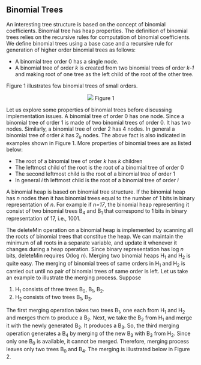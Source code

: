 ## Binomial Trees

An interesting tree structure is based on the concept of binomial coefficients. Binomial tree has heap properties.
The definition of binomial trees relies on the recursive rules for computation of binomial coefficients.
We define binomial trees using a base case and a recursive rule for generation of higher order binomial trees
as follows:

- A binomial tree order 0 has a single node. 
- A binomial tree of order <i>k</i> is created from two binomial trees of order <i>k-1</i> and making root of
  one tree as the left child of the root of the other tree.
  
Figure 1 illustrates few binomial trees of small orders. 
<p style="text-align:center">
  <img src="../images/binomialTreeExamples">
  Figure 1
</p>

Let us explore some properties of binomial trees before discussing implementation issues. A binomial tree of
order 0 has one node. Since a binomial tree of order 1 is made of two binomial trees of order 0. It has two
nodes. Similarly, a binomial tree of order 2 has 4 nodes. In general a binomial tree of order <i>k</i> has
2<sub><i>k</i></sub> nodes. The above fact is also indicated in examples shown in Figure 1. More properties 
of binomial trees are as listed below:

- The root of a binomial tree of order <i>k</i> has <i>k</i> children
- The leftmost child of the root is the root of a binomial tree of order 0
- The second leftmost child is the root of a binomial tree of order 1
- In general <i>i</i> th leftmost child is the root of a binomial tree of order  <i>i</i>

A binomial heap is based on binomial tree structure. If the binomial heap has <i>n</i> nodes then 
it has binomial trees equal to the number of 1 bits in binary representation of <i>n</i>. For example if
<i>n=17</i>, the binomial heap representing it consist of two binomial trees 
B<sub>4</sub> and B<sub>1</sub> that correspond to 1 bits in binary representation of 17, i.e., 1001.

The deleteMin operation on a binomial heap is implemented by scanning all the roots of binomial trees that
constitue the heap. We can maintain the minimum of all roots in a separate variable, and update it whenever
it changes during a heap operation. Since binary representation has log <i>n</i> bits, deleteMin requires
O(log <i>n</i>). Merging two binomial heaps H<sub>1</sub> and H<sub>2</sub> is quite easy. 
The merging of binomial trees of same orders in H<sub>1</sub> and H<sub>2</sub> is carried out
until no pair of binomial trees of same order is left. Let us take an example to illustrate the merging
process. Suppose 

1. H<sub>1</sub> consists of three trees B<sub>0</sub>, B<sub>1</sub>, B<sub>2</sub>.
2. H<sub>2</sub> consists of two trees B<sub>1</sub>, B<sub>3</sub>.

The first merging operation takes two trees B<sub>1</sub>, one each from H<sub>1</sub> and H<sub>2</sub>
and merges them to produce a B<sub>2</sub>. Next, we take the B<sub>2</sub> from
H<sub>1</sub> and merge it with the newly generated B<sub>2</sub>. It produces a B<sub>3</sub>. So, the third
merging operation generates a B<sub>4</sub> by merging of the new B<sub>3</sub> with B<sub>3</sub>
from H<sub>2</sub>. Since only one B<sub>0</sub> is available, it cannot be merged. Therefore, merging
process leaves only two trees B<sub>0</sub> and B<sub>4</sub>. The merging is illustrated below in 
Figure 2.
